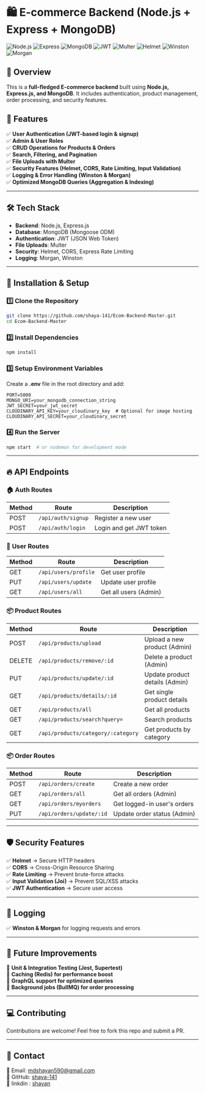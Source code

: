 # 🛍️ E-commerce Backend (Node.js + Express + MongoDB)

![Node.js](https://img.shields.io/badge/Node.js-16.x-green?style=for-the-badge&logo=node.js)
![Express](https://img.shields.io/badge/Express-4.x-blue?style=for-the-badge&logo=express)
![MongoDB](https://img.shields.io/badge/MongoDB-6.x-green?style=for-the-badge&logo=mongodb)
![JWT](https://img.shields.io/badge/JWT-Authentication-orange?style=for-the-badge&logo=jsonwebtokens)
![Multer](https://img.shields.io/badge/Multer-File%20Uploads-red?style=for-the-badge)
![Helmet](https://img.shields.io/badge/Security-Helmet-yellow?style=for-the-badge)
![Winston](https://img.shields.io/badge/Winston-000000?style=for-the-badge)
![Morgan](https://img.shields.io/badge/Morgan-FF5733?style=for-the-badge)

## 📌 Overview
This is a **full-fledged E-commerce backend** built using **Node.js, Express.js, and MongoDB**. It includes authentication, product management, order processing, and security features.

## 🚀 Features

✅ **User Authentication (JWT-based login & signup)**  
✅ **Admin & User Roles**  
✅ **CRUD Operations for Products & Orders**  
✅ **Search, Filtering, and Pagination**  
✅ **File Uploads with Multer**  
✅ **Security Features (Helmet, CORS, Rate Limiting, Input Validation)**  
✅ **Logging & Error Handling (Winston & Morgan)**  
✅ **Optimized MongoDB Queries (Aggregation & Indexing)**  

---

## 🛠️ Tech Stack
- **Backend**: Node.js, Express.js
- **Database**: MongoDB (Mongoose ODM)
- **Authentication**: JWT (JSON Web Token)
- **File Uploads**: Multer
- **Security**: Helmet, CORS, Express Rate Limiting
- **Logging**: Morgan, Winston

---

## 🔧 Installation & Setup

### 1️⃣ Clone the Repository
```sh
git clone https://github.com/shaya-141/Ecom-Backend-Master.git
cd Ecom-Backend-Master
```

### 2️⃣ Install Dependencies
```sh
npm install
```

### 3️⃣ Setup Environment Variables
Create a **.env** file in the root directory and add:
```env
PORT=5000
MONGO_URI=your_mongodb_connection_string
JWT_SECRET=your_jwt_secret
CLOUDINARY_API_KEY=your_cloudinary_key  # Optional for image hosting
CLOUDINARY_API_SECRET=your_cloudinary_secret
```

### 4️⃣ Run the Server
```sh
npm start  # or nodemon for development mode
```

---

## 🔥 API Endpoints

### 🏠 **Auth Routes**
| Method | Route | Description |
|--------|-------|-------------|
| POST | `/api/auth/signup` | Register a new user |
| POST | `/api/auth/login` | Login and get JWT token |

### 👤 **User Routes**
| Method | Route | Description |
|--------|-------|-------------|
| GET | `/api/users/profile` | Get user profile |
| PUT | `/api/users/update` | Update user profile |
| GET | `/api/users/all` | Get all users (Admin) |

### 📦 **Product Routes**
| Method | Route | Description |
|--------|-------|-------------|
| POST | `/api/products/upload` | Upload a new product (Admin) |
| DELETE | `/api/products/remove/:id` | Delete a product (Admin) |
| PUT | `/api/products/update/:id` | Update product details (Admin) |
| GET | `/api/products/details/:id` | Get single product details |
| GET | `/api/products/all` | Get all products |
| GET | `/api/products/search?query=` | Search products |
| GET | `/api/products/category/:category` | Get products by category |

### 📦 **Order Routes**
| Method | Route | Description |
|--------|-------|-------------|
| POST | `/api/orders/create` | Create a new order |
| GET | `/api/orders/all` | Get all orders (Admin) |
| GET | `/api/orders/myorders` | Get logged-in user's orders |
| PUT | `/api/orders/update/:id` | Update order status (Admin) |

---

## 🛡️ Security Features
✅ **Helmet** → Secure HTTP headers  
✅ **CORS** → Cross-Origin Resource Sharing  
✅ **Rate Limiting** → Prevent brute-force attacks  
✅ **Input Validation (Joi)** → Prevent SQL/XSS attacks  
✅ **JWT Authentication** → Secure user access  

---

## 📝 Logging 
✅ **Winston & Morgan** for logging requests and errors  


---

## 📌 Future Improvements
🔹 **Unit & Integration Testing (Jest, Supertest)**  
🔹 **Caching (Redis) for performance boost**  
🔹 **GraphQL support for optimized queries**  
🔹 **Background jobs (BullMQ) for order processing**  

---

## 💻 Contributing
Contributions are welcome! Feel free to fork this repo and submit a PR.

---

## 🤝 Contact
📧 Email: [mdshayan590@gmail.com](mailto:mdshayan590@gmail.com)  
🔗 GitHub: [shaya-141](https://github.com/shaya-141)  
🔗 linkdin : [shayan](https://www.linkedin.com/in/muhummadshayan/)
